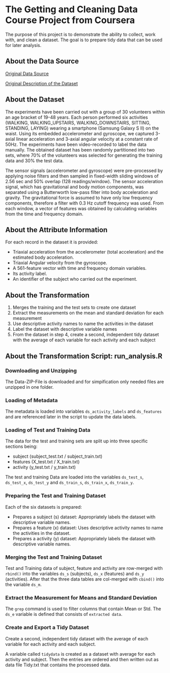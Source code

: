 # The Getting and Cleaning Data Course Project from Coursera

The purpose of this project is to demonstrate the ability to collect, work with, and clean a dataset. The goal is to prepare tidy data that can be used for later analysis. 

## About the Data Source

[Original Data Source](https://d396qusza40orc.cloudfront.net/getdata%2Fprojectfiles%2FUCI%20HAR%20Dataset.zip)

[Original Description of the Dataset](http://archive.ics.uci.edu/ml/datasets/Human+Activity+Recognition+Using+Smartphones)

## About the Dataset

The experiments have been carried out with a group of 30 volunteers within an age bracket of 19-48 years. Each person performed six activities (WALKING, WALKING_UPSTAIRS, WALKING_DOWNSTAIRS, SITTING, STANDING, LAYING) wearing a smartphone (Samsung Galaxy S II) on the waist. Using its embedded accelerometer and gyroscope, we captured 3-axial linear acceleration and 3-axial angular velocity at a constant rate of 50Hz. The experiments have been video-recorded to label the data manually. The obtained dataset has been randomly partitioned into two sets, where 70% of the volunteers was selected for generating the training data and 30% the test data. 

The sensor signals (accelerometer and gyroscope) were pre-processed by applying noise filters and then sampled in fixed-width sliding windows of 2.56 sec and 50% overlap (128 readings/window). The sensor acceleration signal, which has gravitational and body motion components, was separated using a Butterworth low-pass filter into body acceleration and gravity. The gravitational force is assumed to have only low frequency components, therefore a filter with 0.3 Hz cutoff frequency was used. From each window, a vector of features was obtained by calculating variables from the time and frequency domain.

## About the Attribute Information

For each record in the dataset it is provided: 
- Triaxial acceleration from the accelerometer (total acceleration) and the estimated body acceleration. 
- Triaxial Angular velocity from the gyroscope. 
- A 561-feature vector with time and frequency domain variables. 
- Its activity label. 
- An identifier of the subject who carried out the experiment.

## About the Transformation

1. Merges the training and the test sets to create one dataset
2. Extract the measurements on the mean and standard deviation for each measurement
3. Use descriptive activity names to name the activities in the dataset
4. Label the dataset with descriptive variable names
5. From the dataset in step 4, create a second, independent tidy dataset with the average of each variable for each activity and each subject

## About the Transformation Script: run_analysis.R

### Downloading and Unzipping
The Data-ZIP-File is downloaded and for simpification only needed files are unzipped in one folder.

### Loading of Metadata
The metadata is loaded into variables `ds_activity_labels` and `ds_features` and are referenced later in the script to update the data labels.

### Loading of Test and Training Data
The data for the test and training sets are split up into three specific sections being:

- subject (subject_test.txt / subject_train.txt)
- features (X_test.txt / X_train.txt)
- activity (y_test.txt / y_train.txt)

The test and training Data are loaded into the variables `ds_test_s`, `ds_test_x`, `ds_test_y` and `ds_train_s`, `ds_train_x`, `ds_train_y`.

### Preparing the Test and Training Dataset
Each of the six datasets is prepared:

- Prepares a subject (s) dataset: Appropriately labels the dataset with descriptive variable names.
- Prepares a feature (x) dataset: Uses descriptive activity names to name the activities in the dataset.
- Prepares a activity (y) dataset: Appropriately labels the dataset with descriptive variable names.

### Merging the Test and Training Dataset
Test and Training data of subject, feature and activity are row-merged with `rbind()` into the variables `ds_s` (subjects), `ds_x` (features) and `ds_y` (activities). After that the three data tables are col-merged with `cbind()` into the variable `ds_m`.

### Extract the Measurement for Means and Standard Deviation
The `grep` command is used to filter columns that contain Mean or Std. The `ds_e` variable is defined that consists of `extracted data`.

### Create and Export a Tidy Dataset
Create a second, independent tidy dataset with the average of each variable for each activity and each subject.

A variable called `tidydata` is created as a dataset with average for each activity and subject. Then the entries are ordered and then written out as data file Tidy.txt that contains the processed data. 


